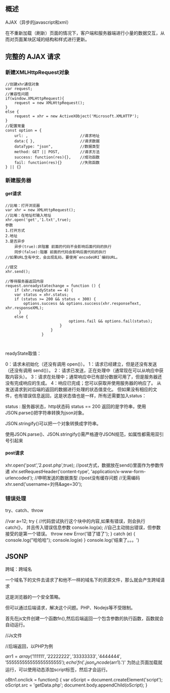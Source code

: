 
## 概述

AJAX（异步的javascript和xml）

在不重新加载（刷新）页面的情况下，客户端和服务器端进行小量的数据交互，从而对页面某块区域的结构和样式进行更新。


## 完整的 AJAX 请求

### 新建XMLHttpRequest对象

```
//创建xhr通信对象
var request;
//兼容性问题
if(window.XMLHttpRequest){
    request = new XMLHttpRequest();
}
else {
    request = xhr = new ActiveXObject('Microsoft.XMLHTTP');
}
//配置常量
const option = {
    url: ,                       //请求地址
    data:{ },                    //请求数据 
    dataType: "json",            //数据类型
    method: GET || POST,         //请求方法
    success: function(res){},    //成功函数
    fail: function(res){}        //失败函数
} || {}

```

### 新建服务器

#### get请求
```
//比喻：打开浏览器
var xhr = new XMLHttpRequest();
//比喻：在地址栏输入地址
xhr.open('get','1.txt',true);
参数
1.打开方式
2.地址
3.是否异步
	异步(true):非阻塞 前面的代码不会影响后面代码的执行
	同步(false):阻塞 前面的代码会影响后面代码的执行
//如果URL含有中文，会出现乱码，要使用`encodeURI`编码URL。

//提交
xhr.send();

//等待服务器返回内容
request.onreadystatechange = function () {
    if (xhr.readyState == 4) {
	var status = xhr.status;
	if (status >= 200 && status < 300) {
		options.success && options.success(xhr.responseText, xhr.responseXML);
      } 
	else {
                            options.fail && options.fail(status);
                        }
                    }
                }



```
readyState取值：

0：请求未初始化（还没有调用 open()）。
1：请求已经建立，但是还没有发送（还没有调用 send()）。
2：请求已发送，正在处理中（通常现在可以从响应中获取内容头）。
3：请求在处理中；通常响应中已有部分数据可用了，但是服务器还没有完成响应的生成。
4：响应已完成；您可以获取并使用服务器的响应了。
从发送请求到对后端的返回的数据进行处理的状态值变化。 但如果没有相应的文件，也有错误信息返回，这是状态值也是一样，所有还需要加入status：

status : 服务器状态，http状态码
status == 200
返回的是字符串，使用JSON.parse()把字符串转换为json对象。

JSON.stringify()可以把一个对象转换成字符串。

使用JSON.parse()、JSON.stringify()需严格遵守JSON规范，如属性都需用双引号引起来

#### post请求

xhr.open('post','2.post.php',true);
//post方式，数据放在send()里面作为参数传递
xhr.setRequestHeader('content-type', 'application/x-www-form-urlencoded');
//申明发送的数据类型
//post没有缓存问题
//无需编码
xhr.send('username=刘伟&age=30');

### 错误处理

try、catch、throw

//var a=12;
try {
    //代码尝试执行这个块中的内容,如果有错误，则会执行catch{}，	并且传入错误信息参数
    console.log(a);
    //自己主动抛出错误，但参数接受的是第一个错误。
    throw new Error('错了错了');
} catch (e) {
    console.log("哈哈哈");
    console.log(e)
}
console.log('结束了。。。')


## JSONP

跨域：跨域名

一个域名下的文件去请求了和他不一样的域名下的资源文件，那么就会产生跨域请求

这是浏览器的一个安全策略。

但可以通过后端请求，解决这个问题。PHP、Nodejs等不受限制。

首先在js文件创建一个函数fn(),然后后端返回一个包含参数的执行函数，函数就会自动运行。

//Js文件
<script>
    function fn(data) {
        console.log(data)
    }
</script>
<script src="2.js"></script>


//后端返回，以PHP为例

$arr1 = array('111111','22222222','33333333','4444444','555555555555555555555');
echo 'fn('.json_encode($arr1).')'
为防止页面加载就运行，可以使用动态添加script标签，然后才会运行。

oBtn1.onclick = function() {
	var oScript = document.createElement('script');
	oScript.src = 'getData.php';
	document.body.appendChild(oScript);
}